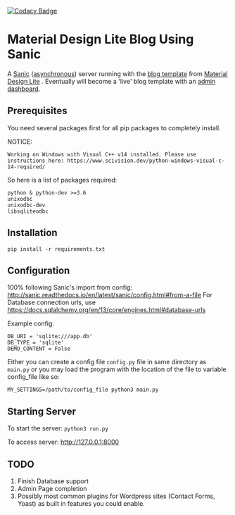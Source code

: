 [![Codacy Badge](https://api.codacy.com/project/badge/Grade/a6bd96eca22d4711a708db80a9b42e63) ](https://www.codacy.com/app/stopspazzing/Sanic-Server-with-MDL-Blog-Template?utm_source=github.com&amp;utm_medium=referral&amp;utm_content=stopspazzing/Sanic-Server-with-MDL-Blog-Template&amp;utm_campaign=Badge_Grade)
# Material Design Lite Blog Using Sanic
A [Sanic](https://github.com/channelcat/sanic) ([asynchronous](http://stackoverflow.com/questions/748175/asynchronous-vs-synchronous-execution-what-does-it-really-mean)) server running with the [blog template](https://getmdl.io/templates/blog/) from [Material Design Lite](https://getmdl.io/) . Eventually will become a 'live' blog template with an [admin dashboard](https://getmdl.io/templates/dashboard/index.html).

## Prerequisites
You need several packages first for all pip packages to completely install.

NOTICE:
```
Working on Windows with Visual C++ v14 installed. Please use instructions here: https://www.scivision.dev/python-windows-visual-c-14-required/
```

So here is a list of packages required:
```
python & python-dev >=3.6
unixodbc
unixodbc-dev
libsqliteodbc
```


## Installation

`pip install -r requirements.txt`


## Configuration

100% following Sanic's import from config:
http://sanic.readthedocs.io/en/latest/sanic/config.html#from-a-file
For Database connection urls, use https://docs.sqlalchemy.org/en/13/core/engines.html#database-urls

Example config:
```
DB_URI = 'sqlite:///app.db'
DB_TYPE = 'sqlite'
DEMO_CONTENT = False
```


Either you can create a config file `config.py` file in same directory as `main.py` or you may load the program with the location of the file to variable config_file like so:
```
MY_SETTINGS=/path/to/config_file python3 main.py
```

## Starting Server

To start the server: `python3 run.py`

To access server: http://127.0.0.1:8000

## TODO

1. Finish Database support
2. Admin Page completion
3. Possibly most common plugins for Wordpress sites (Contact Forms, Yoast) as built in features you could enable.

